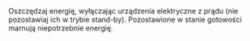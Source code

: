 ---
layout: nothing
categories: Prąd
tags: tip
body: Oszczędzaj energię, wyłączając urządzenia elektryczne z prądu (nie pozostawiaj ich w trybie stand-by). Pozostawione w stanie gotowości marnują niepotrzebnie energię.
---